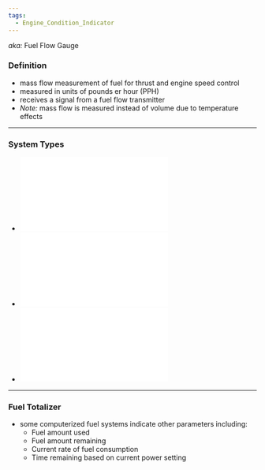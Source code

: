 ```yaml
---
tags:
  - Engine_Condition_Indicator
---
```

*aka:* Fuel Flow Gauge
### Definition
- mass flow measurement of fuel for thrust and engine speed control
- measured in units of pounds er hour (PPH)
- receives a signal from a fuel flow transmitter
- *Note:* mass flow is measured instead of volume due to temperature effects

---
### System Types
- ![Vane Flowmeter System](./Vane%20Flowmeter%20System.md)
- ![Synchronous Mass Flow](./Synchronous%20Mass%20Flow.md)
- ![Motorless Mass Flowmeter System](./Motorless%20Mass%20Flowmeter%20System.md)

---
### Fuel Totalizer
- some computerized fuel systems indicate other parameters including:
	- Fuel amount used
	- Fuel amount remaining
	- Current rate of fuel consumption
	- Time remaining based on current power setting